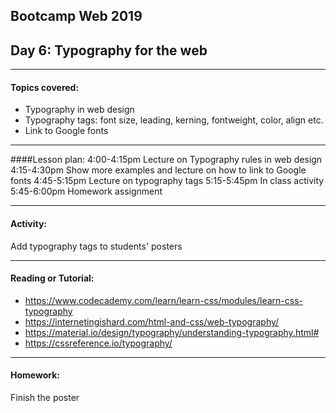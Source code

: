 ## Bootcamp Web 2019
## Day 6: Typography for the web

---
#### Topics covered: 
* Typography in web design
* Typography tags: font size, leading, kerning, fontweight, color, align etc.
* Link to Google fonts


---
####Lesson plan:
4:00-4:15pm Lecture on Typography rules in web design
4:15-4:30pm Show more examples and lecture on how to link to Google fonts 
4:45-5:15pm Lecture on typography tags
5:15-5:45pm In class activity
5:45-6:00pm Homework assignment

---
#### Activity:
Add typography tags to students' posters

---
#### Reading or Tutorial:
* https://www.codecademy.com/learn/learn-css/modules/learn-css-typography
* https://internetingishard.com/html-and-css/web-typography/
* https://material.io/design/typography/understanding-typography.html#
* https://cssreference.io/typography/

---
#### Homework:
Finish the poster
